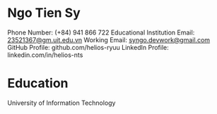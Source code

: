 # Ngo Tien Sy
Phone Number: (+84) 941 866 722
Educational Institution Email: 23521367@gm.uit.edu.vn
Working Email: syngo.devwork@gmail.com
GitHub Profile: github.com/helios-ryuu
LinkedIn Profile: linkedin.com/in/helios-nts
# Education
University of Information Technology